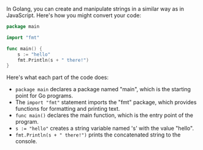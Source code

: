 In Golang, you can create and manipulate strings in a similar way as in JavaScript. Here's how you might convert your code:

```go
package main

import "fmt"

func main() {
    s := "hello"
    fmt.Println(s + " there!")
}
```

Here's what each part of the code does:
- `package main` declares a package named "main", which is the starting point for Go programs.
- The `import "fmt"` statement imports the "fmt" package, which provides functions for formatting and printing text.
- `func main()` declares the main function, which is the entry point of the program.
- `s := "hello"` creates a string variable named 's' with the value "hello".
- `fmt.Println(s + " there!")` prints the concatenated string to the console.
